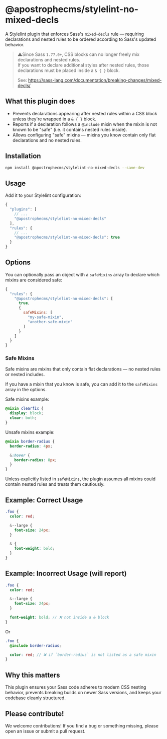 # @apostrophecms/stylelint-no-mixed-decls 

A Stylelint plugin that enforces Sass's `mixed-decls` rule — requiring declarations and nested rules to be ordered according to Sass's updated behavior.

>⚠️Since Sass `1.77.0+`, CSS blocks can no longer freely mix declarations and nested rules.  
> If you want to declare additional styles after nested rules, those declarations must be placed inside a `& { }` block.
>
> See: https://sass-lang.com/documentation/breaking-changes/mixed-decls/

## What this plugin does

- Prevents declarations appearing after nested rules within a CSS block unless they're wrapped in a `& { }` block.
- Reports if a declaration follows a `@include` mixin when the mixin is not known to be "safe" (i.e. it contains nested rules inside).
- Allows configuring "safe" mixins — mixins you know contain only flat declarations and no nested rules.

## Installation

```bash
npm install @apostrophecms/stylelint-no-mixed-decls --save-dev
```

## Usage

Add it to your Stylelint configuration:

```js
{
  "plugins": [
    // ...
    "@apostrophecms/stylelint-no-mixed-decls"
  ],
  "rules": {
    // ...
    "@apostrophecms/stylelint-no-mixed-decls": true
  }
}
```

## Options

You can optionally pass an object with a `safeMixins` array to declare which mixins are considered safe:

```js
{
  "rules": {
    "@apostrophecms/stylelint-no-mixed-decls": [
      true,
      {
        safeMixins: [
          "my-safe-mixin",
          "another-safe-mixin"
        ]
      }
    ]
  }
}
```

### Safe Mixins

Safe mixins are mixins that only contain flat declarations — no nested rules or nested includes.

If you have a mixin that you know is safe, you can add it to the `safeMixins` array in the options.

Safe mixins example:

```scss
@mixin clearfix {
  display: block;
  clear: both;
}
```

Unsafe mixins example:

```scss
@mixin border-radius {
  border-radius: 4px;

  &:hover {
    border-radius: 8px;
  }
}
```

Unless explicitly listed in `safeMixins`, the plugin assumes all mixins could contain nested rules and treats them cautiously.

## Example: Correct Usage

```scss
.foo {
  color: red;

  &--large {
    font-size: 24px;
  }

  & {
    font-weight: bold;
  }
}
```

## Example: Incorrect Usage (will report)

```scss
.foo {
  color: red;

  &--large {
    font-size: 24px;
  }

  font-weight: bold; // ❌ not inside a & block
}
```

Or

```scss
.foo {
  @include border-radius;

  color: red; // ❌ if `border-radius` is not listed as a safe mixin
}
```

## Why this matters

This plugin ensures your Sass code adheres to modern CSS nesting behavior, prevents breaking builds on newer Sass versions, and keeps your codebase cleanly structured.

## Please contribute!

We welcome contributions! If you find a bug or something missing, please open an issue or submit a pull request.

